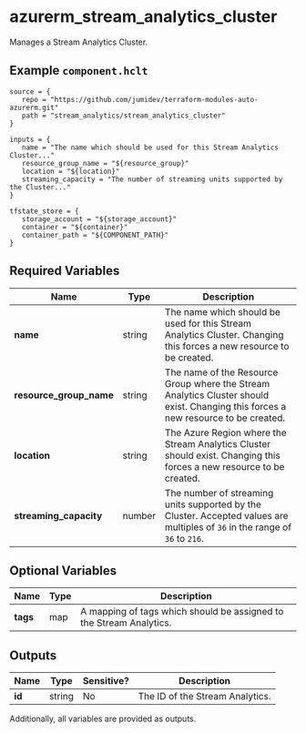 # azurerm_stream_analytics_cluster

Manages a Stream Analytics Cluster.

## Example `component.hclt`

```hcl
source = {
   repo = "https://github.com/jumidev/terraform-modules-auto-azurerm.git"   
   path = "stream_analytics/stream_analytics_cluster"   
}

inputs = {
   name = "The name which should be used for this Stream Analytics Cluster..."   
   resource_group_name = "${resource_group}"   
   location = "${location}"   
   streaming_capacity = "The number of streaming units supported by the Cluster..."   
}

tfstate_store = {
   storage_account = "${storage_account}"   
   container = "${container}"   
   container_path = "${COMPONENT_PATH}"   
}

```

## Required Variables

| Name | Type |  Description |
| ---- | --------- |  ----------- |
| **name** | string |  The name which should be used for this Stream Analytics Cluster. Changing this forces a new resource to be created. | 
| **resource_group_name** | string |  The name of the Resource Group where the Stream Analytics Cluster should exist. Changing this forces a new resource to be created. | 
| **location** | string |  The Azure Region where the Stream Analytics Cluster should exist. Changing this forces a new resource to be created. | 
| **streaming_capacity** | number |  The number of streaming units supported by the Cluster. Accepted values are multiples of `36` in the range of `36` to `216`. | 

## Optional Variables

| Name | Type |  Description |
| ---- | --------- |  ----------- |
| **tags** | map |  A mapping of tags which should be assigned to the Stream Analytics. | 



## Outputs

| Name | Type | Sensitive? | Description |
| ---- | ---- | --------- | --------- |
| **id** | string | No  | The ID of the Stream Analytics. | 

Additionally, all variables are provided as outputs.
